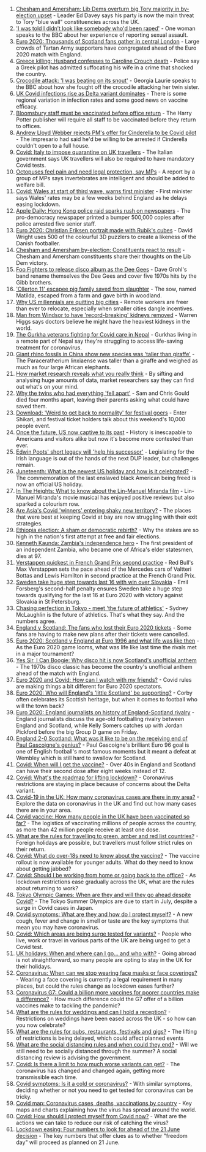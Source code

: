 1. [Chesham and Amersham: Lib Dems overturn big Tory majority in by-election upset](https://www.bbc.co.uk/news/uk-england-beds-bucks-herts-57472032) - Leader Ed Davey says his party is now the main threat to Tory "blue wall" constituencies across the UK.
2. ['I was told I didn’t look like somebody who'd been raped'](https://www.bbc.co.uk/news/uk-57522348) - One woman speaks to the BBC about her experience of reporting sexual assault.
3. [Euro 2020: Thousands of Scotland fans gather in central London](https://www.bbc.co.uk/news/uk-scotland-57516928) - Large crowds of Tartan Army supporters have congregated ahead of the Euro 2020 match with England.
4. [Greece killing: Husband confesses to Caroline Crouch death](https://www.bbc.co.uk/news/world-europe-57523469) - Police say a Greek pilot has admitted suffocating his wife in a crime that shocked the country.
5. [Crocodile attack: 'I was beating on its snout'](https://www.bbc.co.uk/news/world-57524164) - Georgia Laurie speaks to the BBC about how she fought off the crocodile attacking her twin sister.
6. [UK Covid infections rise as Delta variant dominates](https://www.bbc.co.uk/news/health-57525891) - There is some regional variation in infection rates and some good news on vaccine efficacy.
7. [Bloomsbury staff must be vaccinated before office return](https://www.bbc.co.uk/news/business-57481895) - The Harry Potter publisher will require all staff to be vaccinated before they return to offices.
8. [Andrew Lloyd Webber rejects PM's offer for Cinderella to be Covid pilot](https://www.bbc.co.uk/news/entertainment-arts-57530408) - The impresario had said he'd be willing to be arrested if Cinderella couldn't open to a full house.
9. [Covid: Italy to impose quarantine on UK travellers](https://www.bbc.co.uk/news/uk-wales-politics-57531054) - The Italian government says UK travellers will also be required to have mandatory Covid tests.
10. [Octopuses feel pain and need legal protection, say MPs](https://www.bbc.co.uk/news/newsbeat-57528249) - A report by a group of MPs says invertebrates are intelligent and should be added to welfare bill.
11. [Covid: Wales at start of third wave, warns first minister](https://www.bbc.co.uk/news/uk-wales-politics-57526273) - First minister says Wales' rates may be a few weeks behind England as he delays easing lockdown.
12. [Apple Daily: Hong Kong police raid sparks rush on newspapers](https://www.bbc.co.uk/news/world-asia-china-57523209) - The pro-democracy newspaper printed a bumper 500,000 copies after police arrested five senior staff.
13. [Euro 2020: Christian Eriksen portrait made with Rubik's cubes](https://www.bbc.co.uk/news/uk-england-leeds-57532207) - David Wright uses 500 of the colourful 3D puzzlers to create a likeness of the Danish footballer.
14. [Chesham and Amersham by-election: Constituents react to result](https://www.bbc.co.uk/news/uk-england-beds-bucks-herts-57524463) - Chesham and Amersham constituents share their thoughts on the Lib Dem victory.
15. [Foo Fighters to release disco album as the Dee Gees](https://www.bbc.co.uk/news/entertainment-arts-57524428) - Dave Grohl's band rename themselves the Dee Gees and cover five 1970s hits by the Gibb brothers.
16. ['Ollerton 11' escapee pig family saved from slaughter](https://www.bbc.co.uk/news/uk-england-nottinghamshire-57518634) - The sow, named Matilda, escaped from a farm and gave birth in woodland.
17. [Why US millennials are quitting big cities](https://www.bbc.co.uk/news/world-us-canada-57516592) - Remote workers are freer than ever to relocate, especially when smaller cities dangle incentives.
18. [Man from Windsor to have 'record-breaking' kidneys removed](https://www.bbc.co.uk/news/uk-england-berkshire-57513054) - Warren Higgs says doctors believe he might have the heaviest kidneys in the world.
19. [The Gurkha veterans fighting for Covid care in Nepal](https://www.bbc.co.uk/news/world-asia-57517327) - Gurkhas living in a remote part of Nepal say they're struggling to access life-saving treatment for coronavirus.
20. [Giant rhino fossils in China show new species was 'taller than giraffe'](https://www.bbc.co.uk/news/world-asia-china-57522468) - The Paraceratherium linxiaense was taller than a giraffe and weighed as much as four large African elephants.
21. [How market research reveals what you really think](https://www.bbc.co.uk/news/business-57399780) - By sifting and analysing huge amounts of data, market researchers say they can find out what's on your mind.
22. [Why the twins who had everything 'fell apart'](https://www.bbc.co.uk/news/uk-england-cambridgeshire-57088395) - Sam and Chris Gould died four months apart, leaving their parents asking what could have saved them.
23. [Download: 'Weird to get back to normality' for festival goers](https://www.bbc.co.uk/news/newsbeat-57528662) - Enter Shikari, and festival ticket holders talk about this weekend's 10,000 people event.
24. [Once the future, US now captive to its past](https://www.bbc.co.uk/news/world-us-canada-57517781) - History is inescapable to Americans and visitors alike but now it's become more contested than ever.
25. [Edwin Poots' short legacy will 'help his successor'](https://www.bbc.co.uk/news/uk-northern-ireland-57528349) - Legislating for the Irish language is out of the hands of the next DUP leader, but challenges remain.
26. [Juneteenth: What is the newest US holiday and how is it celebrated?](https://www.bbc.co.uk/news/world-us-canada-57515192) - The commemoration of the last enslaved black American being freed is now an official US holiday.
27. [In The Heights: What to know about the Lin-Manuel Miranda film](https://www.bbc.co.uk/news/entertainment-arts-57356251) - Lin-Manuel Miranda's movie musical has enjoyed positive reviews but also sparked a colourism row.
28. [Are Asia's Covid 'winners' entering shaky new territory?](https://www.bbc.co.uk/news/world-asia-57492961) - The places that were best at keeping Covid at bay are now struggling with their exit strategies.
29. [Ethiopia election: A sham or democratic rebirth?](https://www.bbc.co.uk/news/world-africa-57467645) - Why the stakes are so high in the nation's first attempt at free and fair elections.
30. [Kenneth Kaunda: Zambia's independence hero](https://www.bbc.co.uk/news/world-africa-16039411) - The first president of an independent Zambia, who became one of Africa's elder statesmen, dies at 97.
31. [Verstappen quickest in French Grand Prix second practice](https://www.bbc.co.uk/sport/formula1/57531397) - Red Bull's Max Verstappen sets the pace ahead of the Mercedes cars of Valtteri Bottas and Lewis Hamilton in second practice at the French Grand Prix.
32. [Sweden take huge step towards last 16 with win over Slovakia](https://www.bbc.co.uk/sport/football/51197589) - Emil Forsberg's second-half penalty ensures Sweden take a huge step towards qualifying for the last 16 at Euro 2020 with victory against Slovakia in St Petersburg.
33. [Chasing perfection in Tokyo - meet 'the future of athletics'](https://www.bbc.co.uk/sport/athletics/57488846) - Sydney McLaughlin is the future of athletics. That's what they say. And the numbers agree.
34. [England v Scotland: The fans who lost their Euro 2020 tickets](https://www.bbc.co.uk/news/uk-57510839) - Some fans are having to make new plans after their tickets were cancelled.
35. [Euro 2020: Scotland v England at Euro 1996 and what life was like then](https://www.bbc.co.uk/news/newsbeat-57334461) - As the Euro 2020 game looms, what was life like last time the rivals met in a major tournament?
36. [Yes Sir, I Can Boogie: Why disco hit is now Scotland's unofficial anthem](https://www.bbc.co.uk/news/uk-scotland-54930718) - The 1970s disco classic has become the country's unofficial anthem ahead of the match with England.
37. [Euro 2020 and Covid: How can I watch with my friends?](https://www.bbc.co.uk/news/uk-57386719) - Covid rules are making things a bit different for Euro 2020 spectators.
38. [Euro 2020: Who will England's 'little Scotland' be supporting?](https://www.bbc.co.uk/news/uk-england-northamptonshire-57504032) - Corby often celebrates its Scottish heritage, but when it comes to football who will the town back?
39. [Euro 2020: England journalists on history of England-Scotland rivalry](https://www.bbc.co.uk/sport/av/football/57505176) - England journalists discuss the age-old footballing rivalry between England and Scotland, while Kelly Somers catches up with Jordan Pickford before the big Group D game on Friday.
40. [England 2-0 Scotland: What was it like to be on the receiving end of Paul Gascoigne's genius?](https://www.bbc.co.uk/sport/football/52915690) - Paul Gascoigne's brilliant Euro 96 goal is one of English football's most famous moments but it meant a defeat at Wembley which is still hard to swallow for Scotland.
41. [Covid: When will I get the vaccine?](https://www.bbc.co.uk/news/health-55045639) - Over 40s in England and Scotland can have their second dose after eight weeks instead of 12.
42. [Covid: What's the roadmap for lifting lockdown?](https://www.bbc.co.uk/news/explainers-52530518) - Coronavirus restrictions are staying in place because of concerns about the Delta variant.
43. [Covid-19 in the UK: How many coronavirus cases are there in my area?](https://www.bbc.co.uk/news/uk-51768274) - Explore the data on coronavirus in the UK and find out how many cases there are in your area.
44. [Covid vaccine: How many people in the UK have been vaccinated so far?](https://www.bbc.co.uk/news/health-55274833) - The logistics of vaccinating millions of people across the country, as more than 42 million people receive at least one dose.
45. [What are the rules for travelling to green, amber and red list countries?](https://www.bbc.co.uk/news/explainers-52544307) - Foreign holidays are possible, but travellers must follow strict rules on their return.
46. [Covid: What do over-18s need to know about the vaccine?](https://www.bbc.co.uk/news/health-57273875) - The vaccine rollout is now available for younger adults. What do they need to know about getting jabbed?
47. [Covid: Should I be working from home or going back to the office?](https://www.bbc.co.uk/news/business-52567567) - As lockdown restrictions ease gradually across the UK, what are the rules about returning to work?
48. [Tokyo Olympic Games: When are they and will they go ahead despite Covid?](https://www.bbc.co.uk/news/world-asia-57240044) - The Tokyo Summer Olympics are due to start in July, despite a surge in Covid cases in Japan.
49. [Covid symptoms: What are they and how do I protect myself?](https://www.bbc.co.uk/news/health-51048366) - A new cough, fever and change in smell or taste are the key symptoms that mean you may have coronavirus.
50. [Covid: Which areas are being surge tested for variants?](https://www.bbc.co.uk/news/explainers-54872039) - People who live, work or travel in various parts of the UK are being urged to get a Covid test.
51. [UK holidays: When and where can I go... and who with?](https://www.bbc.co.uk/news/explainers-52646738) - Going abroad is not straightforward, so many people are opting to stay in the UK for their holidays.
52. [Coronavirus: When can we stop wearing face masks or face coverings?](https://www.bbc.co.uk/news/health-51205344) - Wearing a face covering is currently a legal requirement in many places, but could the rules change as lockdown eases further?
53. [Coronavirus G7: Could a billion more vaccines for poorer countries make a difference?](https://www.bbc.co.uk/news/57427877) - How much difference could the G7 offer of a billion vaccines make to tackling the pandemic?
54. [What are the rules for weddings and can I hold a reception?](https://www.bbc.co.uk/news/explainers-52811509) - Restrictions on weddings have been eased across the UK - so how can you now celebrate?
55. [What are the rules for pubs, restaurants, festivals and gigs?](https://www.bbc.co.uk/news/business-52977388) - The lifting of restrictions is being delayed, which could affect planned events
56. [What are the social distancing rules and when could they end?](https://www.bbc.co.uk/news/uk-51506729) - Will we still need to be socially distanced through the summer? A social distancing review is advising the government.
57. [Covid: Is there a limit to how much worse variants can get?](https://www.bbc.co.uk/news/health-57431420) - The coronavirus has changed and changed again, getting more transmissible each time.
58. [Covid symptoms: Is it a cold or coronavirus?](https://www.bbc.co.uk/news/health-54145299) - With similar symptoms, deciding whether or not you need to get tested for coronavirus can be tricky.
59. [Covid map: Coronavirus cases, deaths, vaccinations by country](https://www.bbc.co.uk/news/world-51235105) - Key maps and charts explaining how the virus has spread around the world.
60. [Covid: How should I protect myself from Covid now?](https://www.bbc.co.uk/news/health-57087517) - What are the actions we can take to reduce our risk of catching the virus?
61. [Lockdown easing: Four numbers to look for ahead of the 21 June decision](https://www.bbc.co.uk/news/57403888) - The key numbers that offer clues as to whether "freedom day" will proceed as planned on 21 June.
